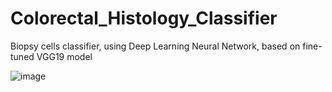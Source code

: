 # Colorectal_Histology_Classifier
Biopsy cells classifier, using Deep Learning Neural Network, based on fine-tuned VGG19 model

   ![image](https://user-images.githubusercontent.com/42816702/124351977-3a3e2d80-dc06-11eb-8da9-94741bc13af1.png)
